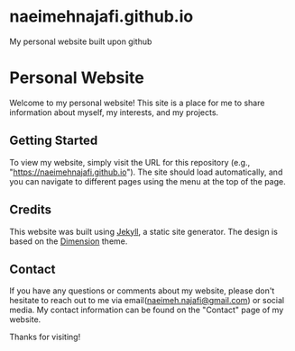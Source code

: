# naeimehnajafi.github.io
My personal website built upon github

# Personal Website

Welcome to my personal website! This site is a place for me to share information about myself, my interests, and my projects.

## Getting Started

To view my website, simply visit the URL for this repository (e.g., "https://naeimehnajafi.github.io"). The site should load automatically, and you can navigate to different pages using the menu at the top of the page.

## Credits

This website was built using [Jekyll](https://html5up.net/), a static site generator. The design is based on the [Dimension](https://html5up.net/dimension) theme.

## Contact

If you have any questions or comments about my website, please don't hesitate to reach out to me via email(naeimeh.najafi@gmail.com) or social media. My contact information can be found on the "Contact" page of my website.

Thanks for visiting!

